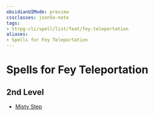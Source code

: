 ```yaml
---
obsidianUIMode: preview
cssclasses: json5e-note
tags:
- ttrpg-cli/spell/list/feat/fey-teleportation
aliases:
- Spells for Fey Teleportation
---
```

# Spells for Fey Teleportation

## 2nd Level

- [Misty Step](/3-Mechanics/CLI/spells/misty-step-xphb.md "XPHB")